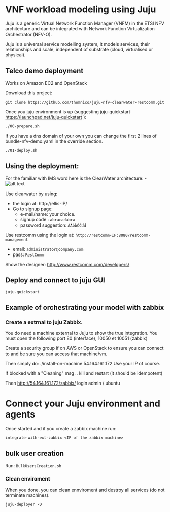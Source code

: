 # VNF workload modeling using Juju

Juju is a generic Virtual Network Function Manager (VNFM) in the ETSI NFV architecture and can be integrated with  Network Function Virtualization Orchestrator (NFV-O). 

Juju is a universal service modelling system, it models services, their relationships and scale, independent of substrate (cloud, virtualised or physical).




## Telco demo deployment

Works on Amazon EC2 and OpenStack 

Download this project:

    git clone https://github.com/thomnico/juju-nfv-clearwater-restcomm.git

Once you juju environment is up (suggesting juju-quickstart https://launchpad.net/juju-quickstart ):

    ./00-prepare.sh

If you have a dns domain of your own you can change the first 2 lines of bundle-nfv-demo.yaml in the override section.

    ./01-deploy.sh


## Using the deployment:

For the familiar with IMS word here is the ClearWater architecture:
-![alt text](http://www.projectclearwater.org/wp-content/uploads/2013/05/project-clearwater-architecture-april-2014-2.png "Clearwater architecture")


Use clearwater by using: 

* the login at: http://ellis-IP/
* Go to signup page:
    * e-mail/name: your choice.
    * signup code : `abracadabra`
    * password suggestion: `AAbbCCdd`


Use restcomm using the login at: `http://restcomm-IP:8080/restcomm-management`
* email: `administrator@company.com`
* pass: `RestComm`

Show the designer: 
http://www.restcomm.com/developers/

## Deploy and connect to juju GUI

    juju-quickstart 

## Example of orchestrating your model with zabbix

### Create a extrnal to juju Zabbix.

You do need a machine external to Juju to show the true integration.
You must open the following port 80 (interface), 10050 et 10051 (zabbix)

Create a security group if on AWS or OpenStack to ensure you can connect to and be sure you can access that machine/vm.

Then simply do:
./install-on-machine 54.164.161.172
Use your IP of course.

If blocked with a "Cleaning" msg .. kill and restart (it should be idempotent)

Then http://54.164.161.172/zabbix/ 
login admin / ubuntu

# Connect your Juju environment and agents
  
Once started and if you create a zabbix machine run:
 
`integrate-with-ext-zabbix <IP of the zabbix machine>`


## bulk user creation
Run:  `BulkUsersCreation.sh` 

### Clean enviroment  
When you done, you can clean ennviroment and destroy all services (do not terminate machines). 

    juju-deployer -D 

